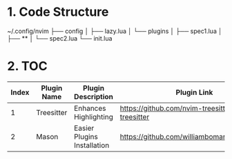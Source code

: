 # 1. Code Structure
~/.config/nvim
├── config
│   ├── lazy.lua
│   └── plugins
│       ├── spec1.lua
│       ├── **
│       └── spec2.lua
└── init.lua
# 2. TOC
|  Index  |  Plugin Name  |  Plugin Description  |  Plugin Link  |
|---------|---------------|----------------------|---------------|
|    1    | Treesitter    | Enhances Highlighting | https://github.com/nvim-treesitter/nvim-treesitter |
|    2    | Mason         | Easier Plugins Installation | https://github.com/williamboman/mason.nvim |
